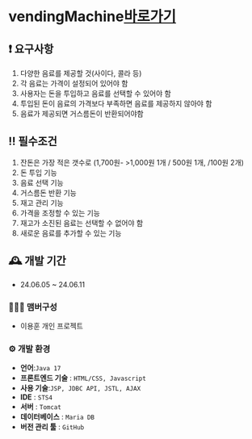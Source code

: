 
# vendingMachine[바로가기](http://52.79.169.153/vendingMachine2/main)

## ❗ 요구사항
1. 다양한 음료를 제공할 것(사이다, 콜라 등)
2. 각 음료는 가격이 설정되어 있어야 함
3. 사용자는 돈을 투입하고 음료를 선택할 수 있어야 함
4. 투입된 돈이 음료의 가격보다 부족하면 음료를 제공하지 않아야 함
5. 음료가 제공되면 거스름돈이 반환되어야함
## ‼️ 필수조건
1. 잔돈은 가장 적은 갯수로 (1,700원- >1,000원 1개 / 500원 1개, /100원 2개)
2. 돈 투입 기능
3. 음료 선택 기능
4. 거스름돈 반환 기능
5. 재고 관리 기능
6. 가격을 조정할 수 있는 기능
7. 재고가 소진된 음료는 선택할 수 없어야 함
8. 새로운 음료를 추가할 수 있는 기능

## 🕰️ 개발 기간

-   24.06.05 ~ 24.06.11

### 🧑‍🤝‍🧑 맴버구성
-   이용훈 개인 프로젝트
### ⚙️ 개발 환경

-   **언어**:`Java 17`
-   **프론트엔드 기술** : `HTML/CSS, Javascript`
- **사용 기술**:`JSP, JDBC API, JSTL, AJAX`
-   **IDE**  :  `STS4`
-   **서버**  :  `Tomcat`
-   **데이터베이스**  :  `Maria DB`
-  **버전 관리 툴**  :  `GitHub`
